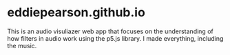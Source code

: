 # eddiepearson.github.io
This is an audio visuliazer web app that focuses on the understanding of how filters in audio work using the p5.js library. I made everything, including the music. 
